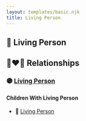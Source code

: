 ```yaml
---
layout: templates/basic.njk
title: Living Person
---
```

## 🔵 Living Person

## 👩‍❤️‍👨 Relationships

### 🟣 [Living Person](/people/4/47741434)

#### Children With Living Person
* 🔵 [Living Person](/people/6/66828208)